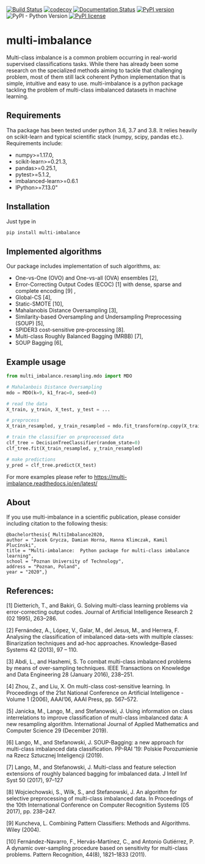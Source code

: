 [![Build Status](https://travis-ci.org/damian-horna/multi-imbalance.svg?branch=master)](https://travis-ci.org/damian-horna/multi-imbalance)
[![codecov](https://codecov.io/gh/damian-horna/multi-imbalance/branch/master/graph/badge.svg)](https://codecov.io/gh/damian-horna/multi-imbalance)
[![Documentation Status](https://readthedocs.org/projects/multi-imbalance/badge/?version=latest)](https://multi-imbalance.readthedocs.io/en/latest/?badge=latest)
[![PyPI version](https://badge.fury.io/py/multi-imbalance.svg)](https://badge.fury.io/py/multi-imbalance)
![PyPI - Python Version](https://img.shields.io/pypi/pyversions/multi-imbalance)
[![PyPI license](https://img.shields.io/pypi/l/ansicolortags.svg)](https://pypi.python.org/pypi/ansicolortags/)

# multi-imbalance
Multi-class imbalance is a common problem occurring in real-world supervised classifications tasks. While there has already been some research on the specialized methods aiming to tackle that challenging problem, most of them still lack coherent Python implementation that is simple, intuitive and easy to use.
multi-imbalance is a python package tackling the problem of multi-class imbalanced datasets in machine learning.
## Requirements
Tha package has been tested under python 3.6, 3.7 and 3.8. It relies heavily on scikit-learn and typical scientific stack (numpy, scipy, pandas etc.).
Requirements include:
* numpy>=1.17.0,
* scikit-learn>=0.21.3,
* pandas>=0.25.1,
* pytest>=5.1.2,
* imbalanced-learn>=0.6.1
* IPython>=7.13.0"

## Installation
Just type in
```bash
pip install multi-imbalance
```

## Implemented algorithms
Our package includes implementation of such algorithms, as: 
* One-vs-One (OVO) and One-vs-all (OVA) ensembles [2],
* Error-Correcting Output Codes (ECOC) [1] with dense, sparse and complete encoding [9] ,
* Global-CS [4],
* Static-SMOTE [10],
* Mahalanobis Distance Oversampling [3],
* Similarity-based Oversampling and Undersampling Preprocessing (SOUP) [5],
* SPIDER3 cost-sensitive pre-processing [8].
* Multi-class Roughly Balanced Bagging (MRBB) [7],
* SOUP Bagging [6],

## Example usage
```python
from multi_imbalance.resampling.mdo import MDO

# Mahalanbois Distance Oversampling
mdo = MDO(k=9, k1_frac=0, seed=0)

# read the data
X_train, y_train, X_test, y_test = ...

# preprocess
X_train_resampled, y_train_resampled = mdo.fit_transform(np.copy(X_train), np.copy(y_train))

# train the classifier on preprocessed data
clf_tree = DecisionTreeClassifier(random_state=0)
clf_tree.fit(X_train_resampled, y_train_resampled)

# make predictions
y_pred = clf_tree.predict(X_test)
```

For more examples please refer to https://multi-imbalance.readthedocs.io/en/latest/

## About
If you use multi-imbalance in a scientific publication, please consider including
citation to the following thesis:

```
@bachelorthesis{ MultiImbalance2020,
author = "Jacek Grycza, Damian Horna, Hanna Klimczak, Kamil Plucínski",
title = "Multi-imbalance:  Python package for multi-class imbalance learning",
school = "Poznan University of Technology",
address = "Poznan, Poland",
year = "2020",}
```

## References:

[1] Dietterich, T., and Bakiri, G. Solving multi-class learning problems via error-correcting output codes. Journal of Artificial Intelligence Research 2 (02 1995), 263–286.

[2] Fernández, A., López, V., Galar, M., del Jesus, M., and Herrera, F. Analysing the classification of imbalanced data-sets with multiple classes: Binarization techniques and ad-hoc approaches. Knowledge-Based Systems 42 (2013), 97 – 110.

[3] Abdi, L., and Hashemi, S. To combat multi-class imbalanced problems by means of over-sampling techniques. IEEE Transactions on Knowledge and Data Engineering 28 (January 2016), 238–251.

[4] Zhou, Z., and Liu, X. On multi-class cost-sensitive learning. In Proceedings of the 21st National Conference on Artificial Intelligence - Volume 1 (2006), AAAI’06, AAAI Press, pp. 567–572.

[5] Janicka, M., Lango, M., and Stefanowski, J. Using information on class interrelations to improve classification of multi-class imbalanced data: A new resampling algorithm. International Journal of Applied Mathematics and Computer Science 29 (December 2019).

[6] Lango, M., and Stefanowski, J. SOUP-Bagging: a new approach for multi-class imbalanced data classification. PP-RAI ’19: Polskie Porozumienie na Rzecz Sztucznej Inteligencji (2019).

[7] Lango, M., and Stefanowski, J. Multi-class and feature selection extensions of roughly balanced bagging for imbalanced data. J Intell Inf Syst 50 (2017), 97–127

[8] Wojciechowski, S., Wilk, S., and Stefanowski, J. An algorithm for selective preprocessing of multi-class imbalanced data. In Proceedings of the 10th International Conference on Computer Recognition Systems (05 2017), pp. 238–247.

[9] Kuncheva, L. Combining Pattern Classifiers: Methods and Algorithms. Wiley (2004).

[10] Fernández-Navarro, F., Hervás-Martínez, C., and Antonio Gutiérrez, P. A dynamic over-sampling procedure based on sensitivity for multi-class problems. Pattern Recognition, 44(8), 1821–1833 (2011).